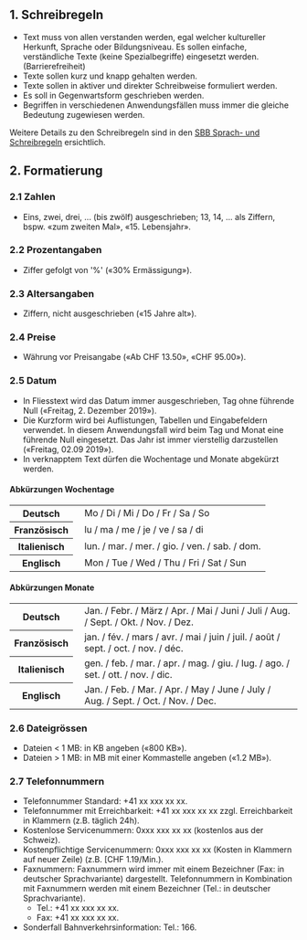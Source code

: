 ## 1. Schreibregeln
* Text muss von allen verstanden werden, egal welcher kultureller Herkunft, Sprache oder Bildungsniveau. Es sollen einfache, verständliche Texte (keine Spezialbegriffe) eingesetzt werden. (Barrierefreiheit)
* Texte sollen kurz und knapp gehalten werden.
* Texte sollen in aktiver und direkter Schreibweise formuliert werden.
* Es soll in Gegenwartsform geschrieben werden.
* Begriffen in verschiedenen Anwendungsfällen muss immer die gleiche Bedeutung zugewiesen werden.

Weitere Details zu den Schreibregeln sind in den [SBB Sprach- und Schreibregeln](https://company.sbb.ch/de/ueber-die-sbb/profil/sbb-markenportal/kommunikation/sprache.html) ersichtlich.

## 2. Formatierung
### 2.1 Zahlen
* Eins, zwei, drei, ... (bis zwölf) ausgeschrieben; 13, 14, ... als Ziffern, bspw. «zum zweiten Mal», «15. Lebensjahr».

### 2.2 Prozentangaben
* Ziffer gefolgt von '%' («30% Ermässigung»).

### 2.3 Altersangaben 
* Ziffern, nicht ausgeschrieben («15 Jahre alt»).

### 2.4 Preise
* Währung vor Preisangabe («Ab CHF 13.50», «CHF 95.00»).

### 2.5 Datum
* In Fliesstext wird das Datum immer ausgeschrieben, Tag ohne führende Null («Freitag, 2. Dezember 2019»).
* Die Kurzform wird bei Auflistungen, Tabellen und Eingabefeldern verwendet. In diesem Anwendungsfall wird beim Tag und Monat eine führende Null eingesetzt. Das Jahr ist immer vierstellig darzustellen («Freitag, 02.09 2019»).
* In verknapptem Text dürfen die Wochentage und Monate abgekürzt werden.

#### Abkürzungen Wochentage

<table>
		<tr>
		<th>Deutsch</th>
		<td style="padding-left:20px">Mo / Di / Mi / Do / Fr / Sa / So</td>
		</tr>
		<tr>
		<th>Französisch</th>
		<td style="padding-left:20px">lu / ma / me / je / ve / sa / di</td>
		</tr>
		<tr>
		<th>Italienisch</th>
		<td style="padding-left:20px">lun. / mar. / mer. / gio. / ven. / sab. / dom.</td>
		</tr>
		<tr>
		<th>Englisch</th>
		<td style="padding-left:20px">Mon / Tue / Wed / Thu / Fri / Sat / Sun</td>
		</tr>
	</table>

#### Abkürzungen Monate
<table>
		<tr>
		<th>Deutsch</th>
		<td style="padding-left:20px">Jan. / Febr. / März / Apr. / Mai / Juni / Juli / Aug. / Sept. / Okt. / Nov. / Dez.</td>
		</tr>
		<tr>
		<th>Französisch</th>
		<td style="padding-left:20px">jan. / fév. / mars / avr. / mai / juin / juil. / août / sept. / oct. / nov. / déc.</td>
		</tr>
		<tr>
		<th>Italienisch</th>
		<td style="padding-left:20px">gen. / feb. / mar. / apr. / mag. / giu. / lug. / ago. / set. / ott. / nov. / dic.</td>
		</tr>
		<tr>
		<th>Englisch</th>
		<td style="padding-left:20px">Jan. / Feb. / Mar. / Apr. / May / June / July / Aug. / Sept. / Oct. / Nov. / Dec.</td>
		</tr>
		<tr>
		</tr>
	</table>

### 2.6 Dateigrössen
* Dateien  < 1 MB: in KB angeben («800 KB»).
* Dateien  > 1 MB: in MB mit einer Kommastelle angeben («1.2 MB»).

### 2.7 Telefonnummern
* Telefonnummer Standard: +41 xx xxx xx xx.
* Telefonnummer mit Erreichbarkeit: +41 xx xxx xx xx zzgl. Erreichbarkeit in Klammern (z.B. täglich 24h).
* Kostenlose Servicenummern: 0xxx xxx xx xx (kostenlos aus der Schweiz).
* Kostenpflichtige Servicenummern: 0xxx xxx xx xx (Kosten in Klammern auf neuer Zeile) (z.B. [CHF 1.19/Min.).
* Faxnummern: Faxnummern wird immer mit einem Bezeichner (Fax: in deutscher Sprachvariante) dargestellt. Telefonnummern in Kombination mit Faxnummern werden mit einem Bezeichner (Tel.: in deutscher Sprachvariante).
    * Tel.: +41 xx xxx xx xx.
    * Fax: +41 xx xxx xx xx.
* Sonderfall Bahnverkehrsinformation: Tel.: 166.
